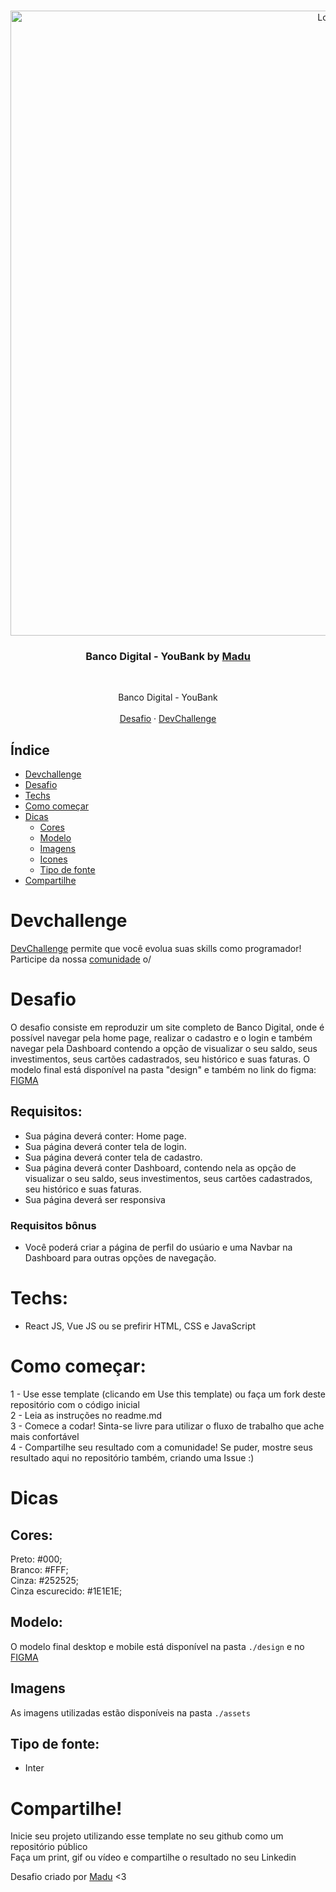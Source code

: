 <br />
<p align="center">
    <img src="/design/Dashboard.png" alt="Logo" width="1000">

  <h3 align="center">Banco Digital - YouBank by <a href="https://www.linkedin.com/in/maahjx/">Madu</a></h3>
 <br />

<p align="center">
     Banco Digital - YouBank
       <br/>
    <br/>
    <a href="https://github.com/Maahjx/YouBank">Desafio</a>
    ·
    <a href="https://www.devchallenge.com.br/">DevChallenge</a>
  </p>
</p>

## Índice

* [Devchallenge](#devchallenge) 
* [Desafio](#desafio)
* [Techs](#techs)
* [Como começar](#como-começar)
* [Dicas](#dicas)  
  * [Cores](#cores)
  * [Modelo](#modelo)
  * [Imagens](#imagens)
  * [Icones](#icones)
  * [Tipo de fonte](#tipo-de-fonte)
* [Compartilhe](#compartilhe)

# Devchallenge
<a href="https://devchallenge.now.sh/"> DevChallenge</a> permite que você evolua suas skills como programador! Participe da nossa <a href="https://discord.gg/yvYXhGj">comunidade</a> o/

# Desafio
O desafio consiste em reproduzir um site completo de Banco Digital, onde é possível navegar pela home page, realizar o cadastro e o login e também navegar pela Dashboard contendo a opção de visualizar o seu saldo, seus investimentos, seus cartões cadastrados, seu histórico e suas faturas.
O modelo final está disponível na pasta "design" e também no link do figma: <a href="https://www.figma.com/file/IrH9lp39XpdhIMsaU0v9aS/YouBank?node-id=9%3A15"> FIGMA </a>

## Requisitos:
- Sua página deverá conter: Home page.<br>
- Sua página deverá conter tela de login.<br>
- Sua página deverá conter tela de cadastro.<br>
- Sua página deverá conter Dashboard, contendo nela as opção de visualizar o seu saldo, seus investimentos,
 seus cartões cadastrados, seu histórico e suas faturas.<br>
- Sua página deverá ser responsiva

### Requisitos bônus
- Você poderá criar a página de perfil do usúario e uma Navbar na Dashboard para outras opções de navegação.

# Techs: 
- React JS, Vue JS ou se prefirir HTML, CSS e JavaScript

# Como começar:
1 - Use esse template (clicando em Use this template) ou faça um fork deste repositório com o código inicial<br>
2 - Leia as instruções no readme.md<br>
3 - Comece a codar! Sinta-se livre para utilizar o fluxo de trabalho que ache mais confortável<br>
4 - Compartilhe seu resultado com a comunidade! Se puder, mostre seus resultado aqui no repositório também, criando uma Issue :)<br>

# Dicas

## Cores:
Preto: #000; <br/>
Branco: #FFF;<br/>
Cinza: #252525;<br/>
Cinza escurecido: #1E1E1E;

## Modelo:
O modelo final desktop e mobile está disponível na pasta `./design` e no <a href="https://www.figma.com/file/IrH9lp39XpdhIMsaU0v9aS/YouBank?node-id=12%3A59">FIGMA</a>

## Imagens
As imagens utilizadas estão disponíveis na pasta `./assets`

## Tipo de fonte:
- Inter

# Compartilhe!
Inicie seu projeto utilizando esse template no seu github como um repositório público<br>
Faça um print, gif ou vídeo e compartilhe o resultado no seu Linkedin<br>

Desafio criado por  <a href="https://www.linkedin.com/in/maahjx/">Madu</a> <3

